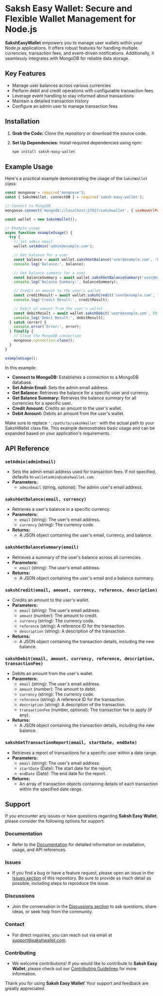 # Saksh Easy Wallet: Secure and Flexible Wallet Management for Node.js

**SakshEasyWallet** empowers you to manage user wallets within your Node.js applications. It offers robust features for handling multiple currencies, transaction fees, and event-driven notifications. Additionally, it seamlessly integrates with MongoDB for reliable data storage.

## Key Features

- Manage user balances across various currencies
- Perform debit and credit operations with configurable transaction fees
- Leverage event handling to stay informed about transactions
- Maintain a detailed transaction history
- Configure an admin user to manage transaction fees

## Installation

1. **Grab the Code:** Clone the repository or download the source code.
2. **Set Up Dependencies:** Install required dependencies using npm:

   ```bash
   npm install saksh-easy-wallet
   ```

## Example Usage

Here's a practical example demonstrating the usage of the `SakshWallet` class:

```javascript
const mongoose = require('mongoose');
const { SakshWallet, connectDB } = require('saksh-easy-wallet');

// Connect to MongoDB
mongoose.connect('mongodb://localhost:27017/sakshwallet', { useNewUrlParser: true, useUnifiedTopology: true });

const wallet = new SakshWallet();

// Example usage
async function exampleUsage() {
  try {
    // Set admin email
    wallet.setAdmin('admin@example.com');

    // Get balance for a user
    const balance = await wallet.sakshGetBalance('user@example.com', 'USD');
    console.log('Balance:', balance);

    // Get balance summary for a user
    const balanceSummary = await wallet.sakshGetBalanceSummary('user@example.com');
    console.log('Balance Summary:', balanceSummary);

    // Credit an amount to the user's wallet
    const creditResult = await wallet.sakshCredit('user@example.com', 100, 'USD', 'ref123', 'Initial deposit');
    console.log('Credit Result:', creditResult);

    // Debit an amount from the user's wallet
    const debitResult = await wallet.sakshDebit('user@example.com', 50, 'USD', 'ref124', 'Purchase');
    console.log('Debit Result:', debitResult);
  } catch (error) {
    console.error('Error:', error);
  } finally {
    // Close the MongoDB connection
    mongoose.connection.close();
  }
}

exampleUsage();
```

In this example:

- **Connect to MongoDB:** Establishes a connection to a MongoDB database.
- **Set Admin Email:** Sets the admin email address.
- **Get Balance:** Retrieves the balance for a specific user and currency.
- **Get Balance Summary:** Retrieves the balance summary for all currencies for a specific user.
- **Credit Amount:** Credits an amount to the user's wallet.
- **Debit Amount:** Debits an amount from the user's wallet.

Make sure to replace `'./path/to/sakshWallet'` with the actual path to your SakshWallet class file. This example demonstrates basic usage and can be expanded based on your application's requirements.

 

## API Reference

### `setAdmin(adminEmail)`

- Sets the admin email address used for transaction fees. If not specified, defaults to `walletadmin@sakshwallet.com`.
- **Parameters:**
    - `adminEmail` (string, optional): The admin user's email address.

### `sakshGetBalance(email, currency)`

- Retrieves a user's balance in a specific currency.
- **Parameters:**
    - `email` (string): The user's email address.
    - `currency` (string): The currency code.
- **Returns:**
    - A JSON object containing the user's email, currency, and balance.

### `sakshGetBalanceSummary(email)`

- Retrieves a summary of the user's balance across all currencies.
- **Parameters:**
    - `email` (string): The user's email address.
- **Returns:**
    - A JSON object containing the user's email and a balance summary.

### `sakshCredit(email, amount, currency, reference, description)`

- Credits an amount to the user's wallet.
- **Parameters:**
    - `email` (string): The user's email address.
    - `amount` (number): The amount to credit.
    - `currency` (string): The currency code.
    - `reference` (string): A reference ID for the transaction.
    - `description` (string): A description of the transaction.
- **Returns:**
    - A JSON object containing the transaction details, including the new balance.

### `sakshDebit(email, amount, currency, reference, description, transactionFee)`

- Debits an amount from the user's wallet.
- **Parameters:**
    - `email` (string): The user's email address.
    - `amount` (number): The amount to debit.
    - `currency` (string): The currency code.
    - `reference` (string): A reference ID for the transaction.
    - `description` (string): A description of the transaction.
    - `transactionFee` (number, optional): The transaction fee to apply (if any).
- **Returns:**
    - A JSON object containing the transaction details, including the new balance.

### `sakshGetTransactionReport(email, startDate, endDate)`

- Retrieves a report of transactions for a specific user within a date range.
- **Parameters:**
    - `email` (string): The user's email address.
    - `startDate` (Date): The start date for the report.
    - `endDate` (Date): The end date for the report.
- **Returns:**
    - An array of transaction objects containing details of each transaction within the specified date range.
 

## Support

If you encounter any issues or have questions regarding **Saksh Easy Wallet**, please consider the following options for support:

### Documentation

- Refer to the [Documentation](https://github.com/sakshstore/saksh-easy-wallet) for detailed information on installation, usage, and API references.

### Issues

- If you find a bug or have a feature request, please open an issue in the [Issues section](https://github.com/sakshstore/saksh-easy-wallet/issues) of this repository. Be sure to provide as much detail as possible, including steps to reproduce the issue.

### Discussions

- Join the conversation in the [Discussions section](https://github.com/sakshstore/saksh-easy-wallet/discussions) to ask questions, share ideas, or seek help from the community.

### Contact

- For direct inquiries, you can reach out via email at [support@sakshwallet.com](mailto:support@sakshwallet.com).

### Contributing

- We welcome contributions! If you would like to contribute to **Saksh Easy Wallet**, please check out our [Contributing Guidelines](https://github.com/sakshstore/saksh-easy-wallet/blob/main/CONTRIBUTING.md) for more information.

Thank you for using **Saksh Easy Wallet**! Your support and feedback are greatly appreciated. 




